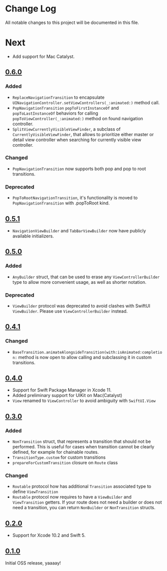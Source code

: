 # Change Log
All notable changes to this project will be documented in this file.

# Next

* Add support for Mac Catalyst.

## [0.6.0](https://github.com/DenTelezhkin/Ariadne/releases/tag/0.6.0)

### Added 

* `ReplaceNavigationTransition` to encapsulate `UINavigationController.setViewControllers(_:animated:)` method call.
* `PopNavigationTransition` `popToFirstInstanceOf` and `popToLastInstanceOf` behaviors for calling `popToViewController(_:animated:)` method on found navigation controller.
* `SplitViewCurrentlyVisibleViewFinder`, a subclass of `CurrentlyVisibleViewFinder`, that allows to prioritize either master or detail view controller when searching for currently visible view controller.

### Changed

* `PopNavigationTransition` now supports both pop and pop to root transitions.

### Deprecated

* `PopToRootNavigationTransition`, it's functionality is moved to `PopNavigationTransition` with .popToRoot kind.

## [0.5.1](https://github.com/DenTelezhkin/Ariadne/releases/tag/0.5.1)

* `NavigationViewBuilder` and `TabBarViewBuilder` now have publicly available initializers.

## [0.5.0](https://github.com/DenTelezhkin/Ariadne/releases/tag/0.5.0)

### Added

* `AnyBuilder` struct, that can be used to erase any `ViewControllerBuilder` type to allow more convenient usage, as well as shorter notation.

### Deprecated

* `ViewBuilder` protocol was deprecated to avoid clashes with SwiftUI `ViewBuilder`. Please use `ViewControllerBuilder` instead.

## [0.4.1](https://github.com/DenTelezhkin/Ariadne/releases/tag/0.4.1)

### Changed

* `BaseTransition.animateAlongsideTransition(with:isAnimated:completion:` method is now open to allow calling and subclassing it in custom transitions.

## [0.4.0](https://github.com/DenTelezhkin/Ariadne/releases/tag/0.4.0)

* Support for Swift Package Manager in Xcode 11.
* Added preliminary support for UIKit on Mac(Catalyst)
* `View` renamed to `ViewController` to avoid ambiguity with `SwiftUI.View`

## [0.3.0](https://github.com/DenTelezhkin/Ariadne/releases/tag/0.3.0)

### Added

* `NonTransition` struct, that represents a transition that should not be performed. This is useful for cases when transition cannot be clearly defined, for example for chainable routes.
* `TransitionType.custom` for custom transitions
* `prepareForCustomTransition` closure on `Route` class

### Changed

* `Routable` protocol how has additional `Transition` associated type to define `ViewTransition`
* `Routable` protocol now requires to have a `ViewBuilder` and `ViewTransition` getters. If your route does not need a builder or does not need a transition, you can return `NonBuilder` or `NonTransition` structs.

## [0.2.0](https://github.com/DenTelezhkin/Ariadne/releases/tag/0.2.0)

* Support for Xcode 10.2 and Swift 5.

## [0.1.0](https://github.com/DenTelezhkin/Ariadne/releases/tag/0.1.0)

Initial OSS release, yaaaay!
